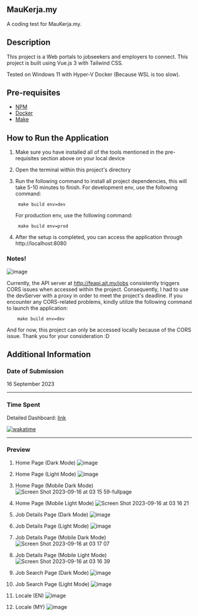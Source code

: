 ## MauKerja.my

A coding test for MauKerja.my.

## Description

This project is a Web portals to jobseekers and employers to connect. This project is built using Vue.js 3 with Tailwind CSS.

Tested on Windows 11 with Hyper-V Docker (Because WSL is too slow).

## Pre-requisites

- [NPM](https://nodejs.org/en/download)
- [Docker](https://docs.docker.com/get-docker/)
- [Make](https://www.gnu.org/software/make/manual/make.html)

## How to Run the Application

1. Make sure you have installed all of the tools mentioned in the pre-requisites section above on your local device
2. Open the terminal within this project's directory
3. Run the following command to install all project dependencies, this will take 5-10 minutes to finish.
   For development env, use the following command:

   ```
    make build env=dev
   ```

   For production env, use the following command:

   ```
    make build env=prod
   ```

4. After the setup is completed, you can access the application through http://localhost:8080

### Notes!
![image](https://github.com/abdulhalimzhr/MauKerja/assets/75671219/f5fe4a4f-3cd2-40a9-a4a8-98cbbc3cc7e3)

Currently, the API server at http://feapi.ajt.my/jobs consistently triggers CORS issues when accessed within the project. Consequently, I had to use the devServer with a proxy in order to meet the project's deadline. If you encounter any CORS-related problems, kindly utilize the following command to launch the application:

        make build env=dev

And for now, this project can only be accessed locally because of the CORS issue. Thank you for your consideration :D
## Additional Information

### Date of Submission

16 September 2023

---

### Time Spent

Detailed Dashboard: [link](https://wakatime.com/@abdulhalimzhr/projects/jynqrkjgxz?start=2023-09-10&end=2023-09-16)

[![wakatime](https://wakatime.com/badge/user/52dc8466-d511-4812-bfed-fa756030a686/project/90d48f51-99a7-4abf-80b6-89809cc73877.svg)](https://wakatime.com/badge/user/52dc8466-d511-4812-bfed-fa756030a686/project/90d48f51-99a7-4abf-80b6-89809cc73877)

---

### Preview

1. Home Page (Dark Mode)
   ![image](https://github.com/abdulhalimzhr/MauKerja/assets/75671219/85db2c99-11e8-4a4a-923c-ed046313c86c)

3. Home Page (Light Mode)
   ![image](https://github.com/abdulhalimzhr/MauKerja/assets/75671219/052f2652-d3e3-4897-9f8a-017ca77a9773)

4. Home Page (Mobile Dark Mode)
   ![Screen Shot 2023-09-16 at 03 15 59-fullpage](https://github.com/abdulhalimzhr/MauKerja/assets/75671219/dab80373-8763-4586-9202-61fa25aa009c)
   
6. Home Page (Mobile Light Mode)
   ![Screen Shot 2023-09-16 at 03 16 21](https://github.com/abdulhalimzhr/MauKerja/assets/75671219/82117408-d446-40f5-ab40-ee03cf1dcfe1)

8. Job Details Page (Dark Mode)
   ![image](https://github.com/abdulhalimzhr/MauKerja/assets/75671219/35d0baa0-2e82-45af-9933-25a79f7ecba4)

9. Job Details Page (Light Mode)
   ![image](https://github.com/abdulhalimzhr/MauKerja/assets/75671219/e767de29-85a4-43a9-b3a5-bd5304de4f7f)

10. Job Details Page (Mobile Dark Mode)
    ![Screen Shot 2023-09-16 at 03 17 07](https://github.com/abdulhalimzhr/MauKerja/assets/75671219/4e869d1c-afde-4873-b058-45b2e99857c9)

12. Job Details Page (Mobile Light Mode)
    ![Screen Shot 2023-09-16 at 03 16 39](https://github.com/abdulhalimzhr/MauKerja/assets/75671219/1b508ff0-469f-4bd8-a624-320081481d14)

14. Job Search Page (Dark Mode)
   ![image](https://github.com/abdulhalimzhr/MauKerja/assets/75671219/44863a86-0e95-4d51-acca-fbe035b1c1aa)

15. Job Search Page (Light Mode)
   ![image](https://github.com/abdulhalimzhr/MauKerja/assets/75671219/f5e0be72-bec1-4cbe-9777-0afe482ea200)

16. Locale (EN)
   ![image](https://github.com/abdulhalimzhr/MauKerja/assets/75671219/5cff7d9d-b8de-4116-b397-d3ade128139c)

17. Locale (MY)
   ![image](https://github.com/abdulhalimzhr/MauKerja/assets/75671219/9d61549a-4f93-4b69-8b42-8490876f0e2e)
